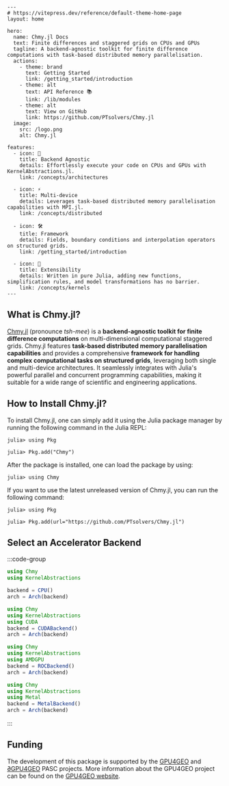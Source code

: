 ```@raw html
---
# https://vitepress.dev/reference/default-theme-home-page
layout: home

hero:
  name: Chmy.jl Docs
  text: Finite differences and staggered grids on CPUs and GPUs
  tagline: A backend-agnostic toolkit for finite difference computations with task-based distributed memory parallelisation.
  actions:
    - theme: brand
      text: Getting Started
      link: /getting_started/introduction
    - theme: alt
      text: API Reference 📚
      link: /lib/modules
    - theme: alt
      text: View on GitHub
      link: https://github.com/PTsolvers/Chmy.jl
  image:
    src: /logo.png
    alt: Chmy.jl

features:
  - icon: 🚀
    title: Backend Agnostic
    details: Effortlessly execute your code on CPUs and GPUs with KernelAbstractions.jl.
    link: /concepts/architectures

  - icon: ⚡
    title: Multi-device
    details: Leverages task-based distributed memory parallelisation capabilities with MPI.jl.
    link: /concepts/distributed

  - icon: 🛠️
    title: Framework
    details: Fields, boundary conditions and interpolation operators on structured grids.
    link: /getting_started/introduction

  - icon: 🧩
    title: Extensibility
    details: Written in pure Julia, adding new functions, simplification rules, and model transformations has no barrier.
    link: /concepts/kernels
---
```

## What is Chmy.jl?

[Chmy.jl](https://github.com/PTsolvers/Chmy.jl) (pronounce *tsh-mee*) is a **backend-agnostic toolkit for finite difference computations** on multi-dimensional computational staggered grids. Chmy.jl features **task-based distributed memory parallelisation capabilities** and provides a comprehensive **framework for handling complex computational tasks on structured grids**, leveraging both single and multi-device architectures. It seamlessly integrates with Julia's powerful parallel and concurrent programming capabilities, making it suitable for a wide range of scientific and engineering applications.

## How to Install Chmy.jl?

To install Chmy.jl, one can simply add it using the Julia package manager by running the following command in the Julia REPL:

```julia-repl
julia> using Pkg

julia> Pkg.add("Chmy")
```

After the package is installed, one can load the package by using:

```julia-repl
julia> using Chmy
```

If you want to use the latest unreleased version of Chmy.jl, you can run the following command:

```julia-repl
julia> using Pkg

julia> Pkg.add(url="https://github.com/PTsolvers/Chmy.jl")
```

## Select an Accelerator Backend

:::code-group

```julia [CPUs]
using Chmy
using KernelAbstractions

backend = CPU()
arch = Arch(backend)
```

```julia [Nvidia GPUs]
using Chmy
using KernelAbstractions
using CUDA
backend = CUDABackend()
arch = Arch(backend)
```

```julia [AMD GPUs]
using Chmy
using KernelAbstractions
using AMDGPU
backend = ROCBackend()
arch = Arch(backend)
```

```julia [Apple GPUs]
using Chmy
using KernelAbstractions
using Metal
backend = MetalBackend()
arch = Arch(backend)
```

:::

## Funding

The development of this package is supported by the [GPU4GEO](https://pasc-ch.org/projects/2021-2024/gpu4geo/index.html) and [∂GPU4GEO]() PASC projects. More information about the GPU4GEO project can be found on the [GPU4GEO website](https://ptsolvers.github.io/GPU4GEO/).

